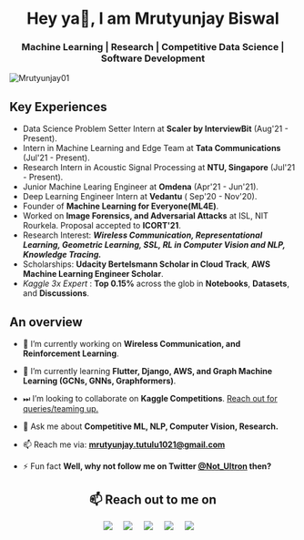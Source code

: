 <h1 align="center">Hey ya👋, I am Mrutyunjay Biswal</h1>
<h3 align="center">Machine Learning | Research | Competitive Data Science | Software Development</h3>

<p align="left"> <img src="https://komarev.com/ghpvc/?username=Mrutyunjay01" alt="Mrutyunjay01" /> </p>

## Key Experiences
- Data Science Problem Setter Intern at **Scaler by InterviewBit** (Aug'21 - Present).
- Intern in Machine Learning and Edge Team at **Tata Communications** (Jul'21 - Present).
- Research Intern in Acoustic Signal Processing at **NTU, Singapore** (Jul'21 - Present). 
- Junior Machine Learing Engineer at **Omdena** (Apr'21 - Jun'21).
- Deep Learning Engineer Intern at **Vedantu** ( Sep'20 - Nov'20).
- Founder of **Machine Learning for Everyone(ML4E)**.
- Worked on **Image Forensics, and Adversarial Attacks** at ISL, NIT Rourkela. Proposal accepted to **ICORT'21**.
- Research Interest: ***Wireless Communication, Representational Learning, Geometric Learning, SSL, RL in Computer Vision and NLP, Knowledge Tracing.***
- Scholarships: **Udacity Bertelsmann Scholar in Cloud Track**, **AWS Machine Learning Engineer Scholar**.
- *Kaggle 3x Expert* : **Top 0.15%** across the glob in **Notebooks**, **Datasets**, and **Discussions**.

## An overview

- 🔭 I’m currently working on **Wireless Communication, and Reinforcement Learning**.

- 🌱 I’m currently learning **Flutter, Django, AWS, and Graph Machine Learning (GCNs, GNNs, Graphformers)**.

- ⏭ I’m looking to collaborate on **Kaggle Competitions**. [Reach out for queries/teaming up.](https://kaggle.com/mrutyunjaybiswal/)

- 💬 Ask me about **Competitive ML, NLP, Computer Vision, Research.**

- 📫 Reach me via: **mrutyunjay.tutulu1021@gmail.com**

- ⚡ Fun fact **Well, why not follow me on Twitter [@Not_Ultron](https://twitter.com/Not_Ultron) then?**

<!-- <h2 align="center">⚡️ Technology Stacks</h2>
<p align="center">
   <img src="https://devicons.github.io/devicon/devicon.git/icons/react/react-original-wordmark.svg" alt="react" width="40" height="40"/> <img src="https://devicons.github.io/devicon/devicon.git/icons/bootstrap/bootstrap-plain.svg" alt="bootstrap" width="40" height="40"/> <img src="https://devicons.github.io/devicon/devicon.git/icons/c/c-original.svg" alt="c" width="40" height="40"/> <img src="https://devicons.github.io/devicon/devicon.git/icons/cplusplus/cplusplus-original.svg" alt="cplusplus" width="40" height="40"/> <img src="https://devicons.github.io/devicon/devicon.git/icons/django/django-original.svg" alt="django" width="40" height="40"/> <img src="https://devicons.github.io/devicon/devicon.git/icons/docker/docker-original-wordmark.svg" alt="docker" width="40" height="40"/><img src="https://devicons.github.io/devicon/devicon.git/icons/javascript/javascript-original.svg" alt="javascript" width="40" height="40"/> <img src="https://devicons.github.io/devicon/devicon.git/icons/mongodb/mongodb-original-wordmark.svg" alt="mongodb" width="40" height="40"/> <img src="https://devicons.github.io/devicon/devicon.git/icons/mysql/mysql-original-wordmark.svg" alt="mysql" width="40" height="40"/>  <img src="https://devicons.github.io/devicon/devicon.git/icons/python/python-original-wordmark.svg" alt="python" width="40" height="40"/> <img src="https://devicons.github.io/devicon/devicon.git/icons/nginx/nginx-original.svg" alt="nginx" width="40" height="40"/> <img src="https://devicons.github.io/devicon/devicon.git/icons/php/php-original.svg" alt="PHP" width="40" height="40"/><img src="https://devicons.github.io/devicon/devicon.git/icons/angularjs/angularjs-original.svg" alt="angular" width="40" height="40"/><img src="https://devicons.github.io/devicon/devicon.git/icons/vuejs/vuejs-original.svg" alt="travis" width="40" height="40"/><img src="https://devicons.github.io/devicon/devicon.git/icons/redhat/redhat-original.svg" alt="redhat" width="40" height="40"/><img src="https://devicons.github.io/devicon/devicon.git/icons/java/java-original.svg" alt="java" width="40" height="40"/><img src="https://devicons.github.io/devicon/devicon.git/icons/heroku/heroku-original.svg" alt="heroku" width="40" height="40"/><img src="https://devicons.github.io/devicon/devicon.git/icons/amazonwebservices/amazonwebservices-original.svg" alt="AWS" width="40" height="40"/>
</p> -->

<!-- <h2 align="center">🐦 Github Statistics </h2>
<p align="center">
<img src="https://github-readme-stats.vercel.app/api?username=Mrutyunjay01&layout=compact&hide=html&theme=jolly" alt="Mrutyunjay01" />&nbsp;&nbsp;&nbsp;&nbsp;
</p> -->

<h2 align="center">📫 Reach out to me on</h2>
<p align="center">
  <a target="_blank"href="https://www.linkedin.com/in/mrutyunjay01"><img src="https://img.shields.io/badge/linkedin-%230077B5.svg?&style=for-the-badge&logo=linkedin&logoColor=white" /></a>&nbsp;&nbsp;&nbsp;&nbsp;
  <a target="_blank"href="https://twitter.com/Not_Ultron"><img src="https://img.shields.io/badge/twitter-%231DA1F2.svg?&style=for-the-badge&logo=twitter&logoColor=white" /></a>&nbsp;&nbsp;&nbsp;&nbsp;
 <a href="https://www.kaggle.com/mrutyunjaybiswal/"><img src="https://img.shields.io/badge/Kaggle-20BEFF?style=for-the-badge&logo=Kaggle&logoColor=white" /></a>&nbsp;&nbsp;&nbsp;&nbsp;
  <a href="mailto:mrutyunjay.tutulu1021@gmail.com"><img src="https://img.shields.io/badge/gmail-%23D14836.svg?&style=for-the-badge&logo=gmail&logoColor=white" /></a>&nbsp;&nbsp;&nbsp;&nbsp;
  <a href="https://www.instagram.com/hex_ultron/"><img src="https://img.shields.io/badge/instagram-%23D14836.svg?&style=for-the-badge&logo=instagram&logoColor=pink" /></a>&nbsp;&nbsp;&nbsp;&nbsp;
</p>
